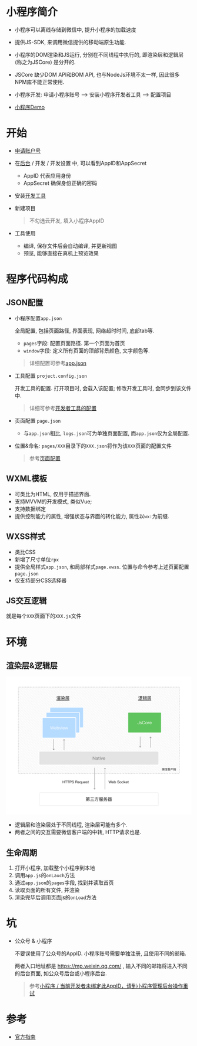 # 小程序简介

* 小程序可以离线存储到微信中, 提升小程序的加载速度
* 提供JS-SDK, 来调用微信提供的移动端原生功能.
* 小程序的DOM渲染和JS运行, 分别在不同线程中执行的, 即渲染层和逻辑层 (称之为JSCore) 是分开的. 
* JSCore 缺少DOM API和BOM API, 也与NodeJs环境不太一样, 因此很多NPM库不能正常使用.
* 小程序开发: 申请小程序账号 --> 安装小程序开发者工具 --> 配置项目

* [小程序Demo](https://github.com/wechat-miniprogram/miniprogram-demo)

# 开始

* [申请账户号](https://mp.weixin.qq.com/wxopen/waregister?action=step1)

* 在[后台](https://mp.weixin.qq.com/) / 开发 / 开发设置 中, 可以看到AppID和AppSecret

  * AppID 代表应用身份
  * AppSecret 确保身份正确的密码

* 安装[开发工具](https://developers.weixin.qq.com/miniprogram/dev/devtools/download.html)

* 新建项目

  > 不勾选云开发, 填入小程序AppID

* 工具使用

  * 编译, 保存文件后会自动编译, 并更新视图
  * 预览, 能够直接在真机上预览效果

# 程序代码构成

## JSON配置

* 小程序配置`app.json`

  全局配置, 包括页面路径, 界面表现, 网络超时时间, 底部tab等.

  * `pages`字段: 配置页面路径. 第一个页面为首页
  * `window`字段: 定义所有页面的顶部背景颜色, 文字颜色等.

  > 详细配置可参考[app.json](https://developers.weixin.qq.com/miniprogram/dev/framework/config.html)

* 工具配置 `project.config.json`

  开发工具的配置. 打开项目时, 会载入该配置; 修改开发工具时, 会同步到该文件中.

  > 详细可参考[开发者工具的配置](https://developers.weixin.qq.com/miniprogram/dev/devtools/projectconfig.html)

* 页面配置 `page.json`

  * 与`app.json`相比, `logs.json`可为单独页面配置, 而`app.json`仅为全局配置.
* 位置&命名: `pages/XXX`目录下的`XXX.json`将作为该`XXX`页面的配置文件
  
  > 参考[页面配置](https://developers.weixin.qq.com/miniprogram/dev/framework/config.html#%E9%A1%B5%E9%9D%A2%E9%85%8D%E7%BD%AE)

## WXML模板

* 可类比为HTML, 仅用于描述界面.
* 支持MVVM的开发模式, 类似Vue; 
* 支持数据绑定
* 提供控制能力的属性, 增强状态与界面的转化能力, 属性以`wx:`为前缀.

## WXSS样式

* 类比CSS
* 新增了尺寸单位`rpx`
* 提供全局样式`app.json`, 和局部样式`page.xwss`. 位置与命令参考上述页面配置`page.json`
* 仅支持部分CSS选择器

## JS交互逻辑

就是每个`XXX`页面下的`XXX.js`文件

# 环境

## 渲染层&逻辑层

![img](.%E5%BE%AE%E4%BF%A1%E5%B0%8F%E7%A8%8B%E5%BA%8F/4-1.ad156d1c.png)

* 逻辑层和渲染层处于不同线程, 渲染层可能有多个.
* 两者之间的交互需要微信客户端的中转, HTTP请求也是.

## 生命周期

1. 打开小程序, 加载整个小程序到本地
2. 调用`app.js`的`onLauch`方法
3. 通过`app.json`的`pages`字段, 找到并读取首页
4. 读取页面的所有文件, 并渲染
5. 渲染完毕后调用页面js的`onLoad`方法



# 坑

* 公众号 & 小程序

  不要误使用了公众号的AppID. 小程序账号需要单独注册, 且使用不同的邮箱. 

  两者入口地址都是 https://mp.weixin.qq.com/ , 输入不同的邮箱将进入不同的后台页面, 如公众号后台或小程序后台.

  > 参考[小程序 / 当前开发者未绑定此AppID，请到小程序管理后台操作重试](https://blog.csdn.net/zhumizhumi/article/details/102819835)

# 参考

* [官方指南](https://developers.weixin.qq.com/miniprogram/dev/framework/)